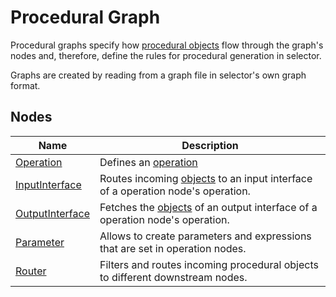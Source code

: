 # Procedural Graph

Procedural graphs specify how [procedural objects](/objects/objects) flow
through the graph's nodes and, therefore, define the rules for procedural
generation in selector.

Graphs are created by reading from a graph file in selector's own graph format.

## Nodes

| Name                                  | Description                                                                                        |
|---------------------------------------|----------------------------------------------------------------------------------------------------|
| [Operation](Operation.md)             | Defines an [operation](/operations/operations)                                                     |
| [InputInterface](InputInterface.md)   | Routes incoming [objects](/objects/objects) to an input interface of a operation node's operation. |
| [OutputInterface](OutputInterface.md) | Fetches the [objects](/objects/objects) of an output interface of a operation node's operation.    |
| [Parameter](Parameter.md)             | Allows to create parameters and expressions that are set in operation nodes.                       |
| [Router](Router.md)                   | Filters and routes incoming procedural objects to different downstream nodes.                      |
